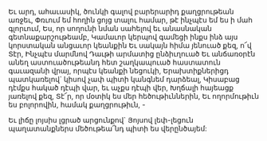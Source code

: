 
Եւ արդ, ահաւասիկ, ծունկի գալով բարերարիդ
քաղցրութեան առջեւ,
Փռւում եմ հողին ցոյց տալու համար, թէ ինչպէս
եմ ես ի մահ գլորւում,
Ես, որ սողունի նման սահելով եւ անասնական
գետնաքարշութեամբ,
Կամաւոր կերպով գամեցի ինքս ինձ այս
կորստական անցաւոր կեանքին
Եւ սակայն հիմա յենուած քեզ, ո՜վ Տէր,
Ինչպէս մարմնով Դաւթի արմատից ընձիւղուած
Եւ անճառօրէն անեղ աստուածութեանդ հետ
շաղկապուած հաստատուն գաւազանի վրայ, որպէս
կեանքի նեցուկի,
Երախտիքներիցդ պատկառելով` կիսով չափ
պիտի կանգնեմ դարձեալ,
Կիսաբաց դէմքս հակած դէպի վար, եւ աչքս դէպի
վեր,
Խղճալի հայեացք յառելով քեզ,
Տէ՜ր, որ մօտիկ ես մեր հեծութիւններին,
Եւ ողորմութիւն ես բոլորովին, համակ
քաղցրութիւն, -


Եւ լիճը լոյսիս լցրած արցունքով`
Յոյսով լեփ-լեցուն պաղատանքներս մեծութեա՜նդ
պիտի ես վերընծայեմ:
